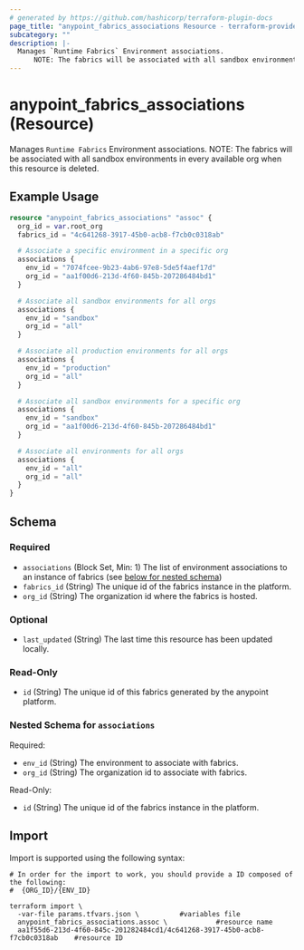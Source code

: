 ```yaml
---
# generated by https://github.com/hashicorp/terraform-plugin-docs
page_title: "anypoint_fabrics_associations Resource - terraform-provider-anypoint"
subcategory: ""
description: |-
  Manages `Runtime Fabrics` Environment associations.
      NOTE: The fabrics will be associated with all sandbox environments in every available org when this resource is deleted.
---
```


# anypoint_fabrics_associations (Resource)

Manages `Runtime Fabrics` Environment associations.
		NOTE: The fabrics will be associated with all sandbox environments in every available org when this resource is deleted.

## Example Usage

```terraform
resource "anypoint_fabrics_associations" "assoc" {
  org_id = var.root_org
  fabrics_id = "4c641268-3917-45b0-acb8-f7cb0c0318ab"

  # Associate a specific environment in a specific org
  associations {
    env_id = "7074fcee-9b23-4ab6-97e8-5de5f4aef17d"
    org_id = "aa1f00d6-213d-4f60-845b-207286484bd1"
  }

  # Associate all sandbox environments for all orgs
  associations {
    env_id = "sandbox"
    org_id = "all"
  }

  # Associate all production environments for all orgs
  associations {
    env_id = "production"
    org_id = "all"
  }

  # Associate all sandbox environments for a specific org
  associations {
    env_id = "sandbox"
    org_id = "aa1f00d6-213d-4f60-845b-207286484bd1"
  }

  # Associate all environments for all orgs
  associations {
    env_id = "all"
    org_id = "all"
  }
}
```

<!-- schema generated by tfplugindocs -->
## Schema

### Required

- `associations` (Block Set, Min: 1) The list of environment associations to an instance of fabrics (see [below for nested schema](#nestedblock--associations))
- `fabrics_id` (String) The unique id of the fabrics instance in the platform.
- `org_id` (String) The organization id where the fabrics is hosted.

### Optional

- `last_updated` (String) The last time this resource has been updated locally.

### Read-Only

- `id` (String) The unique id of this fabrics generated by the anypoint platform.

<a id="nestedblock--associations"></a>
### Nested Schema for `associations`

Required:

- `env_id` (String) The environment to associate with fabrics.
- `org_id` (String) The organization id to associate with fabrics.

Read-Only:

- `id` (String) The unique id of the fabrics instance in the platform.

## Import

Import is supported using the following syntax:

```shell
# In order for the import to work, you should provide a ID composed of the following:
#  {ORG_ID}/{ENV_ID}

terraform import \
  -var-file params.tfvars.json \          #variables file
  anypoint_fabrics_associations.assoc \            #resource name
  aa1f55d6-213d-4f60-845c-201282484cd1/4c641268-3917-45b0-acb8-f7cb0c0318ab    #resource ID
```
